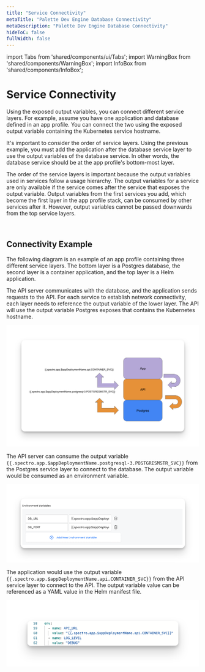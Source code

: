 ```yaml
---
title: "Service Connectivity"
metaTitle: "Palette Dev Engine Database Connectivity"
metaDescription: "Palette Dev Engine Database Connectivity"
hideToC: false
fullWidth: false
---
```


import Tabs from 'shared/components/ui/Tabs';
import WarningBox from 'shared/components/WarningBox';
import InfoBox from 'shared/components/InfoBox';


# Service Connectivity


Using the exposed output variables, you can connect different service layers. For example, assume you have one application and database defined in an app profile. You can connect the two using the exposed output variable containing the Kubernetes service hostname.

It's important to consider the order of service layers. Using the previous example, you must add the application after the database service layer to use the output variables of the database service. In other words, the database service should be at the app profile's bottom-most layer.

The order of the service layers is important because the output variables used in services follow a usage hierarchy. The output variables for a service are only available if the service comes after the service that exposes the output variable. Output variables from the first services you add, which become the first layer in the app profile stack, can be consumed by other services after it. However, output variables cannot be passed downwards from the top service layers.


<!-- * You can pass the output variables to the different service layers as YAML values. The value can be passed on as arguments, secrets, as part of the manifest, or any YAML parameter per the user's requirement. You can also consume the output variables as environment variables in container services. -->


<br />

## Connectivity Example

The following diagram is an example of an app profile containing three different service layers. The bottom layer is a Postgres database, the second layer is a container application, and the top layer is a Helm application.


The API server communicates with the database, and the application sends requests to the API. For each service to establish network connectivity, each layer needs to reference the output variable of the lower layer. The API will use the output variable Postgres exposes that contains the Kubernetes hostname.

![Output Variables example](devx_services_connectivity_output-variables-example.png)

The API server can consume the output variable `{{.spectro.app.$appDeploymentName.postgresql-3.POSTGRESMSTR_SVC}}` from the Postgres service layer to connect to the database. The output variable would be consumed as an environment variable.

![The API layer consuming the DB output variable](devx_services_connectivity_container-env-example.png)

The application would use the output variable `{{.spectro.app.$appDeploymentName.api.CONTAINER_SVC}}` from the API service layer to connect to the API. The output variable value can be referenced as a YAML value in the Helm manifest file.

![The App layer consuming the API output variable](devx_services_connectivity_helm-env-example.png)





  

